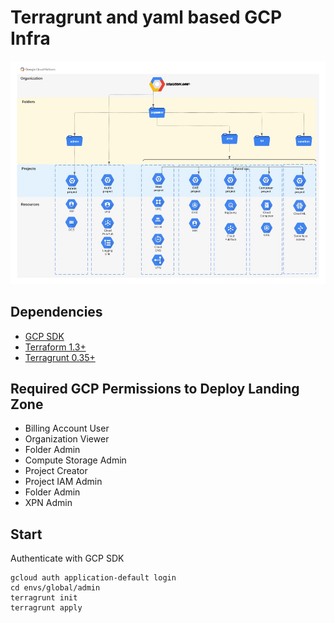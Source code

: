 # Terragrunt and yaml based GCP Infra
![enter image description here](https://github.com/cloudon-one/gcp-terragrunt-lz/blob/main/hld.jpeg)
## Dependencies

- [GCP SDK](https://cloud.google.com/sdk/docs/install)
- [Terraform 1.3+](https://developer.hashicorp.com/terraform/downloads?product_intent=terraform)
- [Terragrunt 0.35+](https://terragrunt.gruntwork.io/docs/getting-started/install/)

## Required GCP Permissions to Deploy Landing Zone

- Billing Account User
- Organization Viewer
- Folder Admin
- Compute Storage Admin
- Project Creator
- Project IAM Admin
- Folder Admin
- XPN Admin

## Start

Authenticate with GCP SDK

    gcloud auth application-default login
    cd envs/global/admin
    terragrunt init
    terragrunt apply

